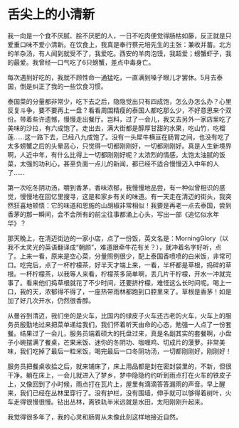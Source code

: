 # 舌尖上的小清新

我一向是一个食不厌腻、脍不厌肥的人，一日不吃肉便觉得肠枯如藤，反正就是只爱重口味不爱小清新。在饮食上，我真是奉行蔡元培先生的主张：兼收并蓄。北方的羊杂汤，有人闻到就受不了，我爱吃。西安的羊肉泡馍，我超爱；螃蟹虾子，我的最爱。我曾经一口气吃了6只螃蟹，差点中毒身亡。

每次遇到好吃的，我就不顾性命一通猛吃，一直满到嗓子眼儿才罢休。5月去泰国，倒是纠正了我的一些饮食习惯。

泰国菜的分量都非常少，吃下去之后，隐隐觉出只有四成饱，怎么办怎么办？心里反复斗争，要不要再上一盘？看看周围精瘦的泰国人都吃那么少，不好意思来个双份。带着些许遗憾，慢慢走出餐厅。岂料，过了一会儿，我又去另外一家店里吃了美味的沙拉，有六成饱了。走出去，满大街都是醇厚甘甜的水果，吃山竹，吃榴莲……这一路下去，已经八九成饱了。没有一头犀牛横亘在肠胃之间，也没有吃了太多螃蟹之后的头晕恶心，只觉得一切都刚刚好，一切都刚刚好。真是人生新境界啊，人近中年，有什么比得上一切都刚刚好呢？太浓烈的情感，太饱太油腻的饭菜，太强的功利心，甚至负面一点儿的新闻，都已经不适合慢慢迈入中年的人了……

第一次吃冬阴功汤，嚼到香茅，香味浓郁，我慢慢地品尝，有一种似曾相识的感觉，慢慢地在回忆里搜寻，这是和家乡有关的味道。有一天走在清迈的街头，我突然狂喜地顿悟：它的味道和恩施的山胡椒非常相似！我要是再老一点去泰国，尝到香茅的那一瞬间，会不会所有的前尘往事都涌上心头，写出一部《追忆似水年华》？

那天晚上，在清迈街边的一家小店，点了一份饭，英文名是：MorningGlory（以我不太灵光的英语翻译成“朝颜”，难道跟牵牛花有关？），就冲着名字好听，点了。上来一看，原来是空心菜，分量照例很少，配上泰国香喷喷的白米饭，非常可口。吃完后，点了一杯柠檬茶，好半天才端上来，一看，半杯都是草根，捣碎的草根。一杯柠檬茶，以我等人来看，柠檬茶多简单啊，丢几片干柠檬，开水一冲就完事了。看来他们捣草根就花了不少时间，还要挤柠檬，难怪这么长时间呢。喝上一口，我的天，浓郁得不得了，一座热带雨林都跑到口腔里来了。草根是香茅！如是加了好几次开水，仍然很香醇。

从曼谷到清迈，我们坐的是火车，比国内的绿皮子火车还古老的火车，火车上的服务员殷勤地过来把菜单递给我们，我们怀着听天由命的心态，勉强一人点了一份套餐。结果过了一会儿，服务员端着硕大的托盘过来，真是名副其实的套餐啊，小盘子小碗摆满了餐桌，芒果米饭、迷你的冬阴功、咖喱鸡、切成片的菠萝。非常美味，我们吃掉了最后一粒米饭，喝完最后一口冬阴功汤，一切都刚刚好，刚刚好！

服务员把餐桌收拾之后，就来铺床了，床上用品都是封在密封袋里的，不新，但很干净。躺在床上，一会儿就进入了梦乡，梦中隐隐约约听到雨点打在火车的铁皮子上，又像回到了小时候，雨点打在瓦片上，屋里有滴滴答答漏雨的声音。早上醒来，我们已经在丛林里穿行了。没有护栏，没有围墙，伸手就可以够得着树叶，火车走得很慢很慢。钻出丛林，离铁轨半米远就是水田，太阳刚刚升起来。

我觉得很多年了，我的心灵和肠胃从未像此刻这样地接近自然。